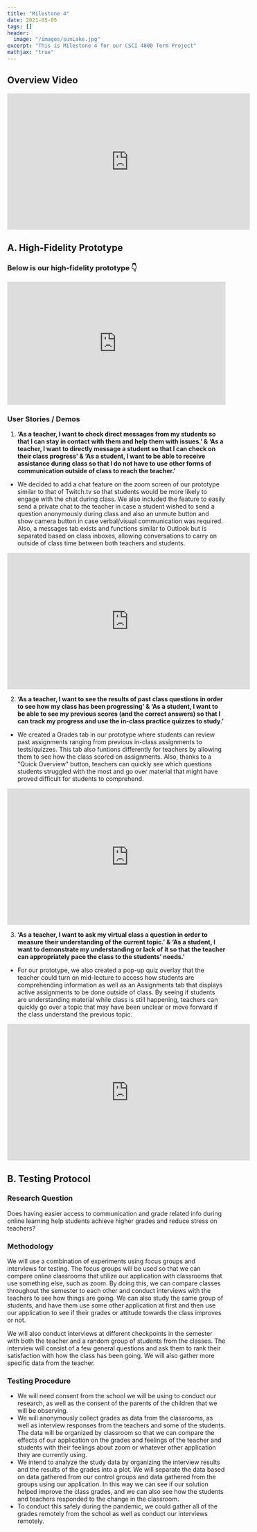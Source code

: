 ```yaml
---
title: "Milestone 4"
date: 2021-05-05
tags: []
header: 
  image: "/images/sunLake.jpg"
excerpt: "This is Milestone 4 for our CSCI 4800 Term Project"
mathjax: "true"
---
```

## Overview Video

<iframe src="https://www.youtube.com/embed/oFp5JtgznOU" width="560" height="315" frameborder="0"> </iframe>

## A. High-Fidelity Prototype

### Below is our high-fidelity prototype 👇
<html>
<head>
<meta name="viewport" content="width=device-width, initial-scale=1">
<style>
.iframe-embed {
    position: absolute;
    top: 0;
    left: 0;
    bottom: 0;
    height: 100%;
    width: 100%;
    border: 0;
}
.iframe-embed-wrapper {
    position: relative;
    display: block;
    padding: 0;
    overflow: hidden;
}
.iframe-embed-responsive-16by9 {
    padding-bottom: 56.25%;
}
</style>
</head>
<body>
<div class="iframe-embed-wrapper iframe-embed-responsive-16by9">
    <iframe class="iframe-embed" src="https://xd.adobe.com/embed/06691ec8-755b-4559-8d83-bac0ba1f8e20-533a/" width="560" height="315" frameborder="0"></iframe>
</div>
</body>
</html> 

### User Stories / Demos

1. **‘As a teacher, I want to check direct messages from my students so that I can stay in contact with them and help them with issues.’ & ‘As a teacher, I want to directly message a student so that I can check on their class progress’ & ‘As a student, I want to be able to receive assistance during class so that I do not have to use other forms of communication outside of class to reach the teacher.’**
  - We decided to add a chat feature on the zoom screen of our prototype similar to that of Twitch.tv so that students would be more likely to engage with the chat during class. We also included the feature to easily send a private chat to the teacher in case a student wished to send a question anonymously during class and also an unmute button and show camera button in case verbal/visual communication was required. Also, a messages tab exists and functions similar to Outlook but is separated based on class inboxes, allowing conversations to carry on outside of class time between both teachers and students.

<iframe src="https://www.youtube.com/embed/pToVseoKUVw" width="560" height="315" frameborder="0"> </iframe>

2. **‘As a teacher, I want to see the results of past class questions in order to see how my class has been progressing’ & ‘As a student, I want to be able to see my previous scores (and the correct answers) so that I can track my progress and use the in-class practice quizzes to study.’**
  - We created a Grades tab in our prototype where students can review past assignments ranging from previous in-class assignments to tests/quizzes. This tab also funtions differently for teachers by allowing them to see how the class scored on assignments. Also, thanks to a "Quick Overview" button, teachers can quickly see which questions students struggled with the most and go over material that might have proved difficult for students to comprehend. 

<iframe src="https://www.youtube.com/embed/R5FjS1zauG8" width="560" height="315" frameborder="0"> </iframe>

3. **‘As a teacher, I want to ask my virtual class a question in order to measure their understanding of the current topic.’ &  ‘As a student, I want to demonstrate my understanding or lack of it so that the teacher can appropriately pace the class to the students’ needs.’**
  - For our prototype, we also created a pop-up quiz overlay that the teacher could turn on mid-lecture to access how students are comprehending information as well as an Assignments tab that displays active assignments to be done outside of class. By seeing if students are understanding material while class is still happening, teachers can quickly go over a topic that may have been unclear or move forward if the class understand the previous topic. 

<iframe src="https://www.youtube.com/embed/oVrXQjuLBd4" width="560" height="315" frameborder="0"> </iframe>

## B. Testing Protocol

### Research Question

Does having easier access to communication and grade related info during online learning help students achieve higher grades and reduce stress on teachers?

### Methodology

We will use a combination of experiments using focus groups and interviews for testing. The focus groups will be used so that we can compare online classrooms that utilize our application with classrooms that use something else, such as zoom. By doing this, we can compare classes throughout the semester to each other and conduct interviews with the teachers to see how things are going. We can also study the same group of students, and have them use some other application at first and then use our application to see if their grades or attitude towards the class improves or not. 

We will also conduct interviews at different checkpoints in the semester with both the teacher and a random group of students from the classes. The interview will consist of a few general questions and ask them to rank their satisfaction with how the class has been going. We will also gather more specific data from the teacher.

### Testing Procedure

 - We will need consent from the school we will be using to conduct our research, as well as the consent of the parents of the children that we will be observing. 
 - We will anonymously collect grades as data from the classrooms, as well as interview responses from the teachers and some of the students. The data will be organized by classroom so that we can compare the effects of our application on the grades and feelings of the teacher and students with their feelings about zoom or whatever other application they are currently using.
 - We intend to analyze the study data by organizing the interview results and the results of the grades into a plot. We will separate the data based on data gathered from our control groups and data gathered from the groups using our application. In this way we can see if our solution helped improve the class grades, and we can also see how the students and teachers responded to the change in the classroom.
 - To conduct this safely during the pandemic, we could gather all of the grades remotely from the school as well as conduct our interviews remotely.
